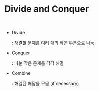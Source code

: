 # Divide and Conquer



<br/>

- Divide

  : 해결할 문제를 여러 개의 작은 부분으로 나눔

- Conquer

  : 나눈 작은 문제를 각각 해결

- Combine

  : 해결된 해답을 모음 (if necessary)
